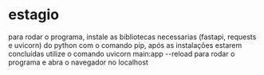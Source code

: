 # estagio

para rodar o programa, instale as bibliotecas necessarias (fastapi, requests e uvicorn) do python com o comando pip, após as instalações estarem concluídas utilize o comando uvicorn main:app --reload para rodar o programa e abra o navegador no localhost
